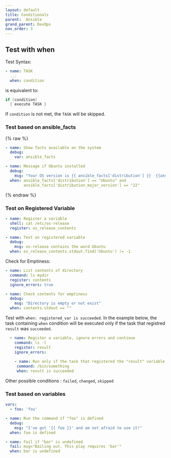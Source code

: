 ```yaml
---
layout: default
title: Conditionals
parent:  Ansible
grand_parent: DevOps
nav_order: 3
---
```


## Test with **when**
Test Syntax:
~~~yaml
- name: TASK
  ...
  when: condition
~~~ 

is equivalent to: 
~~~ c
if (condition) 
  { execute TASK }
~~~
If `condition` is not met, the `TASK` will be skipped.

### Test based on ansible_facts
{% raw %}
~~~yaml
- name: Show facts available on the system
  debug:
    var: ansible_facts  

- name: Message if Ubuntu installed
  debug:
    msg: "Your OS version is {{ ansible_facts['distribution'] }}  {{ansible_facts['distribution_version'] }}"
  when: ansible_facts['distribution'] == "Ubuntu" and 
        ansible_facts['distribution_major_version'] == "22"
~~~
{% endraw %}

### Test on Registered Variable
~~~yaml
- name: Register a variable
  shell: cat /etc/os-release
  register: os_release_contents

- name: Test on registered variable
  debug:
    msg: os-release contains the word Ubuntu
  when: os_release_contents.stdout.find('Ubuntu') != -1
~~~

Check for Emptiness:
~~~yaml
- name: List contents of directory
  command: ls mydir
  register: contents
  ignore_errors: true

- name: Check contents for emptiness
  debug:
    msg: "Directory is empty or not exist"
  when: contents.stdout == ""
~~~

Test with `when: registered_var is succeeded`. In the example below, the task containing `when` condition will be executed only if the task that registred `result` was `succeeded`.

~~~yaml
  - name: Register a variable, ignore errors and continue
    command: ls -l
    register: result
    ignore_errors:
	
	- name: Run only if the task that registered the "result" variable succeeds
     command: /bin/something
     when: result is succeeded
~~~
Other possible conditions : `failed`, `changed`, `skipped`

### Test based on variables
~~~yaml
vars:
  - foo: 'fou'

- name: Run the command if "foo" is defined
  debug:
    msg: "I've got '{{ foo }}' and am not afraid to use it!"
  when: foo is defined

- name: Fail if "bar" is undefined
  fail: msg="Bailing out. This play requires 'bar'"
  when: bar is undefined
~~~



